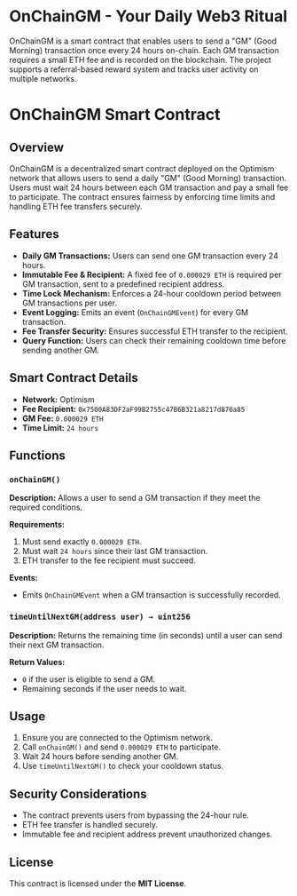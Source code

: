 # OnChainGM - Your Daily Web3 Ritual

OnChainGM is a smart contract that enables users to send a "GM" (Good Morning) transaction once every 24 hours on-chain. Each GM transaction requires a small ETH fee and is recorded on the blockchain. The project supports a referral-based reward system and tracks user activity on multiple networks.

# OnChainGM Smart Contract

## Overview
OnChainGM is a decentralized smart contract deployed on the Optimism network that allows users to send a daily "GM" (Good Morning) transaction. Users must wait 24 hours between each GM transaction and pay a small fee to participate. The contract ensures fairness by enforcing time limits and handling ETH fee transfers securely.

## Features
- **Daily GM Transactions:** Users can send one GM transaction every 24 hours.
- **Immutable Fee & Recipient:** A fixed fee of `0.000029 ETH` is required per GM transaction, sent to a predefined recipient address.
- **Time Lock Mechanism:** Enforces a 24-hour cooldown period between GM transactions per user.
- **Event Logging:** Emits an event (`OnChainGMEvent`) for every GM transaction.
- **Fee Transfer Security:** Ensures successful ETH transfer to the recipient.
- **Query Function:** Users can check their remaining cooldown time before sending another GM.

## Smart Contract Details
- **Network:** Optimism
- **Fee Recipient:** `0x7500A83DF2aF99B2755c47B6B321a8217d876a85`
- **GM Fee:** `0.000029 ETH`
- **Time Limit:** `24 hours`

## Functions
### `onChainGM()`
**Description:** Allows a user to send a GM transaction if they meet the required conditions.

**Requirements:**
1. Must send exactly `0.000029 ETH`.
2. Must wait `24 hours` since their last GM transaction.
3. ETH transfer to the fee recipient must succeed.

**Events:**
- Emits `OnChainGMEvent` when a GM transaction is successfully recorded.

### `timeUntilNextGM(address user) → uint256`
**Description:** Returns the remaining time (in seconds) until a user can send their next GM transaction.

**Return Values:**
- `0` if the user is eligible to send a GM.
- Remaining seconds if the user needs to wait.

## Usage
1. Ensure you are connected to the Optimism network.
2. Call `onChainGM()` and send `0.000029 ETH` to participate.
3. Wait 24 hours before sending another GM.
4. Use `timeUntilNextGM()` to check your cooldown status.

## Security Considerations
- The contract prevents users from bypassing the 24-hour rule.
- ETH fee transfer is handled securely.
- Immutable fee and recipient address prevent unauthorized changes.

## License
This contract is licensed under the **MIT License**.



